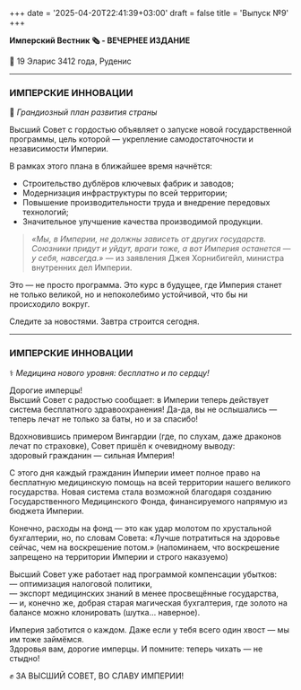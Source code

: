 +++
date = '2025-04-20T22:41:39+03:00'
draft = false
title = 'Выпуск №9'
+++

**Имперский Вестник 🗞 - ВЕЧЕРНЕЕ ИЗДАНИЕ**

📆 19 Эларис 3412 года, Руденис

---

### **ИМПЕРСКИЕ ИННОВАЦИИ**  
🧮 *Грандиозный план развития страны*

Высший Совет с гордостью объявляет о запуске новой государственной программы, цель которой — укрепление самодостаточности и независимости Империи.

В рамках этого плана в ближайшее время начнётся:
- Строительство дублёров ключевых фабрик и заводов;
- Модернизация инфраструктуры по всей территории;
- Повышение производительности труда и внедрение передовых технологий;
- Значительное улучшение качества производимой продукции.

> *«Мы, в Империи, не должны зависеть от других государств. Союзники придут и уйдут, враги тоже, а вот Империя останется — у себя, навсегда.»*
> — из заявления Джея Хорнибигейл, министра внутренних дел Империи.

Это — не просто программа. Это курс в будущее, где Империя станет не только великой, но и непоколебимо устойчивой, что бы ни происходило вокруг.

Следите за новостями. Завтра строится сегодня.

---

### **ИМПЕРСКИЕ ИННОВАЦИИ**
⚕️ *Медицина нового уровня: бесплатно и по сердцу!*

Дорогие имперцы!  
Высший Совет с радостью сообщает: в Империи теперь действует система бесплатного здравоохранения! Да-да, вы не ослышались — теперь лечат не только за баты, но и за спасибо!

Вдохновившись примером Вингардии (где, по слухам, даже драконов лечат по страховке), Совет пришёл к очевидному выводу:  
здоровый гражданин — сильная Империя!

С этого дня каждый гражданин Империи имеет полное право на бесплатную медицинскую помощь на всей территории нашего великого государства. Новая система стала возможной благодаря созданию Государственного Медицинского Фонда, финансируемого напрямую из бюджета Империи.

Конечно, расходы на фонд — это как удар молотом по хрустальной бухгалтерии, но, по словам Совета: «Лучше потратиться на здоровье сейчас, чем на воскрешение потом.» (напоминаем, что воскрешение запрещено на территории Империи и строго наказуемо)

Высший Совет уже работает над программой компенсации убытков:  
— оптимизация налоговой политики,  
— экспорт медицинских знаний в менее просвещённые государства,  
— и, конечно же, добрая старая магическая бухгалтерия, где золото на балансе можно клонировать (шутка… наверное).

Империя заботится о каждом. Даже если у тебя всего один хвост — мы им тоже займёмся.  
Здоровья вам, дорогие имперцы. И помните: теперь чихать — не стыдно!

✊ ЗА ВЫСШИЙ СОВЕТ, ВО СЛАВУ ИМПЕРИИ!